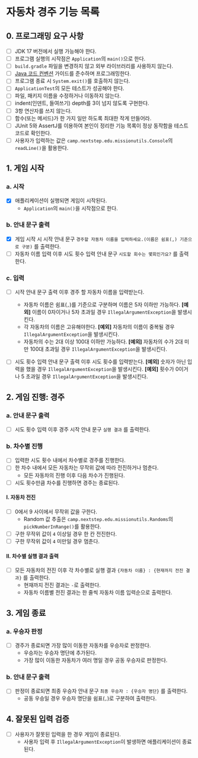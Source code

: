# 자동차 경주 기능 목록

## 0. 프로그래밍 요구 사항

-[ ] JDK 17 버전에서 실행 가능해야 한다.
-[ ] 프로그램 실행의 시작점은 `Application`의 `main()`으로 한다.
-[ ] `build.gradle` 파일을 변경하지 않고 외부 라이브러리를 사용하지 않는다.
-[ ] [Java 코드 컨벤션](https://github.com/woowacourse/woowacourse-docs/tree/main/styleguide/java) 가이드를
 준수하며 프로그래밍한다.
-[ ] 프로그램 종료 시 `System.exit()`를 호출하지 않는다.
-[ ] `ApplicationTest`의 모든 테스트가 성공해야 한다.
-[ ] 파일, 패키지 이름을 수정하거나 이동하지 않는다.
-[ ] indent(인덴트, 들여쓰기) depth를 3이 넘지 않도록 구현한다.
-[ ] 3항 연산자를 쓰지 않는다.
-[ ] 함수(또는 메서드)가 한 가지 일만 하도록 최대한 작게 만들어라.
-[ ] JUnit 5와 AssertJ를 이용하여 본인이 정리한 기능 목록이 정상 동작함을 테스트 코드로 확인한다.
-[ ] 사용자가 입력하는 값은 `camp.nextstep.edu.missionutils.Console`의 `readLine()`을 활용한다.

## 1. 게임 시작

### a. 시작

-[x] 애플리케이션이 실행되면 게임이 시작된다.
    - `Application`의 `main()`을 시작점으로 한다.

### b. 안내 문구 출력

-[x] 게임 시작 시 시작 안내 문구 `경주할 자동차 이름을 입력하세요.(이름은 쉼표(,) 기준으로 구분)` 를 출력한다.
-[ ] 자동차 이름 입력 이후 시도 횟수 입력 안내 문구 `시도할 회수는 몇회인가요?` 를 출력한다.

### c. 입력

-[ ] 시작 안내 문구 출력 이후 경주 할 자동차 이름을 입력받는다.
    - 자동차 이름은 쉼표(`,`)를 기준으로 구분하며 이름은 5자 이하만 가능하다.
      **[예외]** 이름이 0자이거나 5자 초과일 경우 `IllegalArgumentException`을 발생시킨다.
    - 각 자동차의 이름은 고유해야한다.
      **[예외]** 자동차의 이름이 중복될 경우 `IllegalArgumentException`을 발생시킨다.
    - 자동차의 수는 2대 이상 100대 이하만 가능하다.
      **[예외]** 자동차의 수가 2대 미만 100대 초과일 경우 `IllegalArgumentException`을 발생시킨다.

-[ ] 시도 횟수 입력 안내 문구 출력 이후 시도 횟수를 입력받는다.
 **[예외]** 숫자가 아닌 입력을 했을 경우 `IllegalArgumentException`을 발생시킨다.
 **[예외]** 횟수가 0이거나 5 초과일 경우 `IllegalArgumentException`을 발생시킨다.

## 2. 게임 진행: 경주

### a. 안내 문구 출력

-[ ] 시도 횟수 입력 이후 경주 시작 안내 문구 `실행 결과` 를 출력한다.

### b. 차수별 진행

-[ ] 입력한 시도 횟수 내에서 차수별로 경주를 진행한다.
-[ ] 한 차수 내에서 모든 자동차는 무작위 값에 따라 전진하거나 멈춘다.
    - 모든 자동차의 진행 이후 다음 차수가 진행된다.
-[ ] 시도 횟수만큼 차수를 진행하면 경주는 종료된다.

#### I. 자동차 전진

-[ ] 0에서 9 사이에서 무작위 값을 구한다.
    - Random 값 추출은 `camp.nextstep.edu.missionutils.Randoms`의 `pickNumberInRange()`를 활용한다.
-[ ] 구한 무작위 값이 `4` 이상일 경우 한 칸 전진한다.
-[ ] 구한 무작위 값이 `4` 미만일 경우 멈춘다.

#### II. 차수별 실행 결과 출력

-[ ] 모든 자동차의 전진 이후 각 차수별로 실행 결과 `{자동차 이름} : {현재까지 전진 결과}` 를 출력한다.
    - 현재까지 전진 결과는 `-`로 출력한다.
    - 자동차 이름별 전진 결과는 한 줄씩 자동차 이름 입력순으로 출력한다.

## 3. 게임 종료

### a. 우승자 판정

-[ ] 경주가 종료되면 가장 많이 이동한 자동차를 우승자로 판정한다.
    - 우승자는 우승자 명단에 추가된다.
    - 가장 많이 이동한 자동차가 여러 명일 경우 공동 우승자로 판정한다.

### b. 안내 문구 출력

-[ ] 판정이 종료되면 최종 우승자 안내 문구 `최종 우승자 : {우승자 명단}` 를 출력한다.
    - 공동 우승일 경우 우승자 명단을 쉼표(`,`)로 구분하여 출력한다.

## 4. 잘못된 입력 검증

-[ ] 사용자가 잘못된 입력을 한 경우 게임이 종료된다.
    - 사용자 입력 후 `IllegalArgumentException`이 발생하면 애플리케이션이 종료된다.
